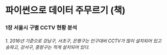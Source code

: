 #  파이썬으로 데이터 주무르기 (책)

### 1장 서울시 구별 CCTV  현황 분석
###### 1. 2016년 기준으로 강남구, 서초구, 은평구는 인구대비 CCTV가 많이 설치되어 있고 송파고, 강서구, 중랑구는 적게 설치되어 있다. 
